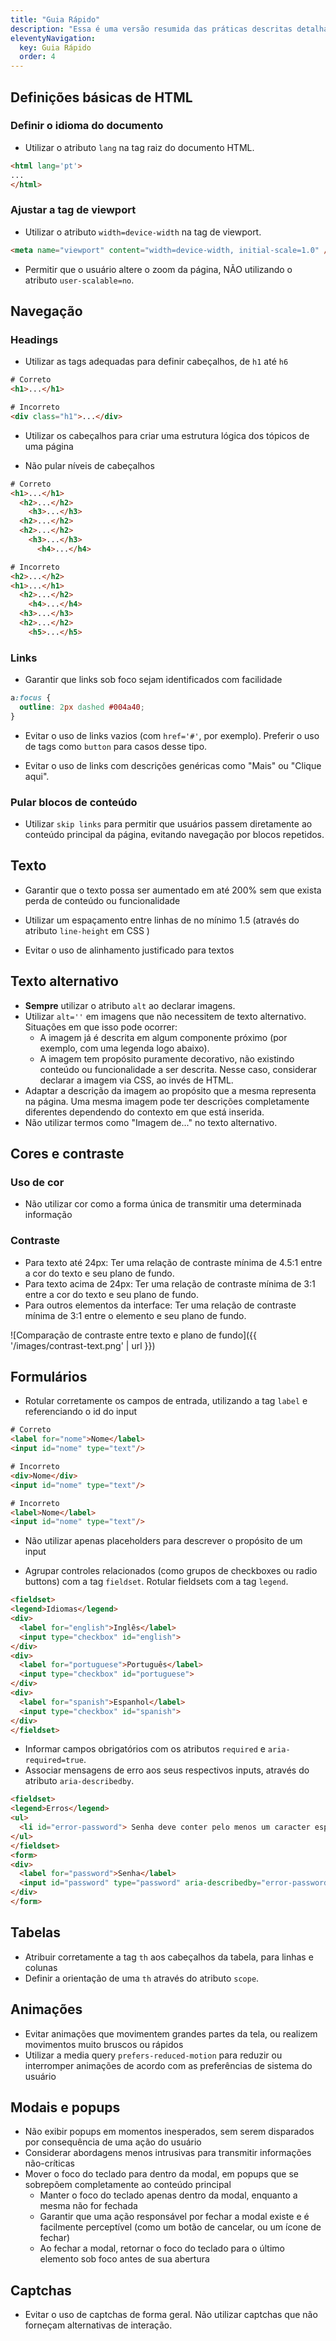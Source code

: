 ```yaml
---
title: "Guia Rápido"
description: "Essa é uma versão resumida das práticas descritas detalhadamente na seção de Exemplos, e pode ser usada para verificar rapidamente alguns pontos essenciais para a acessibilidade de uma página."
eleventyNavigation:
  key: Guia Rápido
  order: 4
---
```


## Definições básicas de HTML

### Definir o idioma do documento
- Utilizar o atributo `lang` na tag raiz do documento HTML.

```html
<html lang='pt'>
...
</html>
```

### Ajustar a tag de viewport

- Utilizar o atributo `width=device-width` na tag de viewport.
```html
<meta name="viewport" content="width=device-width, initial-scale=1.0" />
```
- Permitir que o usuário altere o zoom da página, NÃO utilizando o atributo `user-scalable=no`.

## Navegação

### Headings

- Utilizar as tags adequadas para definir cabeçalhos, de `h1` até `h6`

```html
# Correto
<h1>...</h1>

# Incorreto
<div class="h1">...</div>
```

- Utilizar os cabeçalhos para criar uma estrutura lógica dos tópicos de uma página

- Não pular níveis de cabeçalhos

```html
# Correto
<h1>...</h1>
  <h2>...</h2>
    <h3>...</h3>
  <h2>...</h2>
  <h2>...</h2>
    <h3>...</h3>
      <h4>...</h4>

# Incorreto
<h2>...</h2>
<h1>...</h1>
  <h2>...</h2>
    <h4>...</h4>
  <h3>...</h3>
  <h2>...</h2>
    <h5>...</h5>
```

### Links

- Garantir que links sob foco sejam identificados com facilidade

```css
a:focus {
  outline: 2px dashed #004a40;
}
```

- Evitar o uso de links vazios (com `href='#'`, por exemplo). Preferir o uso de tags como `button` para casos desse tipo.

- Evitar o uso de links com descrições genéricas como "Mais" ou "Clique aqui".

### Pular blocos de conteúdo

- Utilizar `skip links` para permitir que usuários passem diretamente ao conteúdo principal da página, evitando navegação por blocos repetidos.


## Texto

- Garantir que o texto possa ser aumentado em até 200% sem que exista perda de conteúdo ou funcionalidade

- Utilizar um espaçamento entre linhas de no mínimo 1.5 (através do atributo `line-height` em CSS )

- Evitar o uso de alinhamento justificado para textos

## Texto alternativo

- **Sempre** utilizar o atributo `alt` ao declarar imagens.
- Utilizar `alt=''` em imagens que não necessitem de texto alternativo. Situações em que isso pode ocorrer:
  - A imagem já é descrita em algum componente próximo (por exemplo, com uma legenda logo abaixo).
  - A imagem tem propósito puramente decorativo, não existindo conteúdo ou funcionalidade a ser descrita. Nesse caso, considerar declarar a imagem via CSS, ao invés de HTML.
- Adaptar a descrição da imagem ao propósito que a mesma representa na página. Uma mesma imagem pode ter descrições completamente diferentes dependendo do contexto em que está inserida.
- Não utilizar termos como "Imagem de..." no texto alternativo.

## Cores e contraste

### Uso de cor

- Não utilizar cor como a forma única de transmitir uma determinada informação

### Contraste

- Para texto até 24px: Ter uma relação de contraste mínima de 4.5:1 entre a cor do texto e seu plano de fundo.
- Para texto acima de 24px: Ter uma relação de contraste mínima de 3:1 entre a cor do texto e seu plano de fundo.
- Para outros elementos da interface: Ter uma relação de contraste mínima de 3:1 entre o elemento e seu plano de fundo.

![Comparação de contraste entre texto e plano de fundo]({{ '/images/contrast-text.png' | url }})

## Formulários

- Rotular corretamente os campos de entrada, utilizando a tag `label` e referenciando o id do input

```html
# Correto
<label for="nome">Nome</label>
<input id="nome" type="text"/>

# Incorreto
<div>Nome</div>
<input id="nome" type="text"/>

# Incorreto
<label>Nome</label>
<input id="nome" type="text"/>
```

- Não utilizar apenas placeholders para descrever o propósito de um input

- Agrupar controles relacionados (como grupos de checkboxes ou radio buttons) com a tag `fieldset`. Rotular fieldsets com a tag `legend`.

```html
<fieldset>
<legend>Idiomas</legend>
<div>
  <label for="english">Inglês</label>
  <input type="checkbox" id="english">
</div>
<div>
  <label for="portuguese">Português</label>
  <input type="checkbox" id="portuguese">
</div>
<div>
  <label for="spanish">Espanhol</label>
  <input type="checkbox" id="spanish">
</div>
</fieldset>
```

- Informar campos obrigatórios com os atributos `required` e `aria-required=true`.
- Associar mensagens de erro aos seus respectivos inputs, através do atributo `aria-describedby`.

```html
<fieldset>
<legend>Erros</legend>
<ul>
  <li id="error-password"> Senha deve conter pelo menos um caracter especial. </li>
</ul>
</fieldset>
<form>
<div>
  <label for="password">Senha</label>
  <input id="password" type="password" aria-describedby="error-password" invalid>
</div>
</form>
```

## Tabelas
- Atribuir corretamente a tag `th` aos cabeçalhos da tabela, para linhas e colunas
- Definir a orientação de uma `th` através do atributo `scope`.

## Animações
- Evitar animações que movimentem grandes partes da tela, ou realizem movimentos muito bruscos ou rápidos
- Utilizar a media query `prefers-reduced-motion` para reduzir ou interromper animações de acordo com as preferências de sistema do usuário

## Modais e popups
- Não exibir popups em momentos inesperados, sem serem disparados por consequência de uma ação do usuário
- Considerar abordagens menos intrusivas para transmitir informações não-críticas
- Mover o foco do teclado para dentro da modal, em popups que se sobrepõem completamente ao conteúdo principal
  - Manter o foco do teclado apenas dentro da modal, enquanto a mesma não for fechada
  - Garantir que uma ação responsável por fechar a modal existe e é facilmente perceptível (como um botão de cancelar, ou um ícone de fechar)
  - Ao fechar a modal, retornar o foco do teclado para o último elemento sob foco antes de sua abertura

## Captchas
- Evitar o uso de captchas de forma geral. Não utilizar captchas que não forneçam alternativas de interação.
